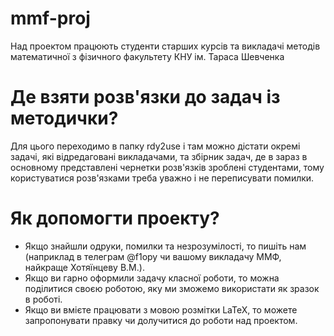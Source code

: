 # mmf-proj

Над проектом працюють студенти старших курсів та викладачі методів математичної з фізичного факультету КНУ ім. Тараса Шевченка

# Де взяти розв'язки до задач із методички?

Для цього переходимо в папку rdy2use і там можно дістати окремі задачі, які відредаговані викладачами, та збірник задач, де в зараз в основному представлені чернетки розв'язків зроблені студентами, тому користуватися розв'язками треба уважно і не переписувати помилки.

# Як допомогти проекту?

- Якщо знайшли одруки, помилки та незрозумілості, то пишіть нам (наприклад в телеграм @f1opy чи вашому викладачу ММФ, найкраще Хотяїнцеву В.М.).
- Якщо ви гарно оформили задачу класної роботи, то можна поділитися своєю роботою, яку ми зможемо використати як зразок в роботі.
- Якщо ви вмієте працювати з мовою розмітки LaTeX, то можете запропонувати правку чи долучитися до роботи над проектом.

